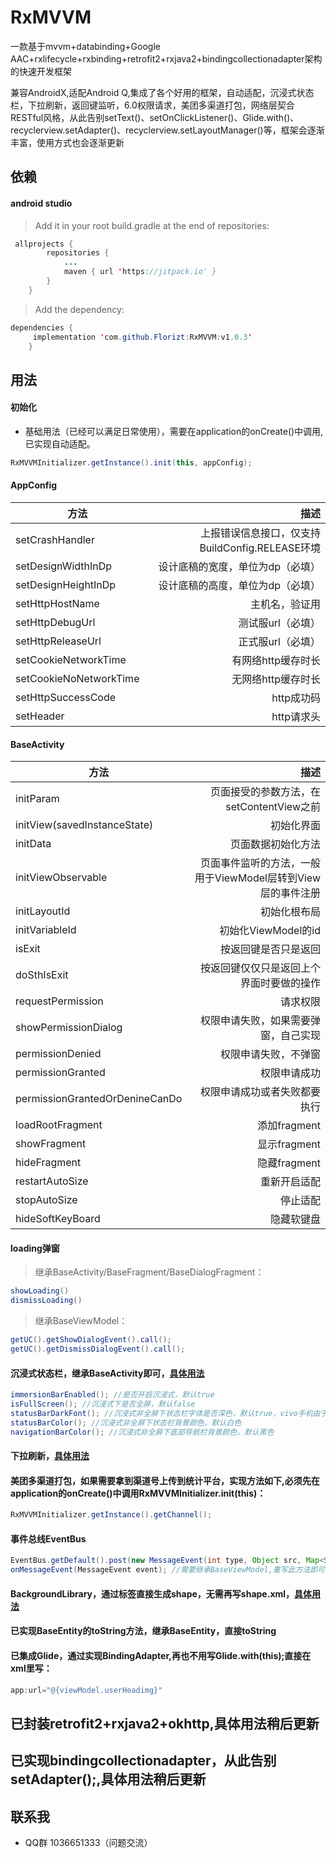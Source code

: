 # RxMVVM
一款基于mvvm+databinding+Google AAC+rxlifecycle+rxbinding+retrofit2+rxjava2+bindingcollectionadapter架构的快速开发框架

兼容AndroidX,适配Android Q,集成了各个好用的框架，自动适配，沉浸式状态栏，下拉刷新，返回键监听，6.0权限请求，美团多渠道打包，网络层契合RESTful风格，从此告别setText()、setOnClickListener()、Glide.with()、recyclerview.setAdapter()、recyclerview.setLayoutManager()等，框架会逐渐丰富，使用方式也会逐渐更新

## 依赖
#### android studio
> Add it in your root build.gradle at the end of repositories:
```java
 allprojects {
		repositories {
 			...
			maven { url 'https://jitpack.io' }
 		}
 	}
```
> Add the dependency:
```java
dependencies {
	 implementation 'com.github.Florizt:RxMVVM:v1.0.3'
	}
```

## 用法
#### 初始化
- 基础用法（已经可以满足日常使用），需要在application的onCreate()中调用,已实现自动适配。

```java
RxMVVMInitializer.getInstance().init(this, appConfig);
```
#### AppConfig
| 方法      | 描述 |
| --------- | -----:|
| setCrashHandler  | 上报错误信息接口，仅支持BuildConfig.RELEASE环境 |
| setDesignWidthInDp     |   设计底稿的宽度，单位为dp（必填） |
| setDesignHeightInDp      |    设计底稿的高度，单位为dp（必填） |
| setHttpHostName      |    主机名，验证用 |
| setHttpDebugUrl      |    测试服url（必填） |
| setHttpReleaseUrl      |    正式服url（必填） |
| setCookieNetworkTime      |    有网络http缓存时长 |
| setCookieNoNetworkTime      |    无网络http缓存时长 |
| setHttpSuccessCode      |    http成功码 |
| setHeader      |    http请求头 |

#### BaseActivity
| 方法      | 描述 |
| --------- | -----:|
| initParam  | 页面接受的参数方法，在setContentView之前 |
| initView(savedInstanceState)     |   初始化界面 |
| initData      |    页面数据初始化方法 |
| initViewObservable      |    页面事件监听的方法，一般用于ViewModel层转到View层的事件注册 |
| initLayoutId      |    初始化根布局 |
| initVariableId      |    初始化ViewModel的id |
| isExit      |    按返回键是否只是返回 |
| doSthIsExit      |    按返回键仅仅只是返回上个界面时要做的操作 |
| requestPermission      |    请求权限 |
| showPermissionDialog      |    权限申请失败，如果需要弹窗，自己实现 |
| permissionDenied      |    权限申请失败，不弹窗 |
| permissionGranted      |    权限申请成功 |
| permissionGrantedOrDenineCanDo      |    权限申请成功或者失败都要执行 |
| loadRootFragment      |    添加fragment |
| showFragment      |    显示fragment |
| hideFragment      |    隐藏fragment |
| restartAutoSize      |    重新开启适配 |
| stopAutoSize      |    停止适配 |
| hideSoftKeyBoard      |    隐藏软键盘 |

#### loading弹窗
> 继承BaseActivity/BaseFragment/BaseDialogFragment：
 ```java
showLoading()
dismissLoading()
 ```
 > 继承BaseViewModel：
  ```java
getUC().getShowDialogEvent().call();
getUC().getDismissDialogEvent().call();
  ```

#### 沉浸式状态栏，继承BaseActivity即可，[具体用法](https://github.com/Florizt/ImmersionBar)
 ```java
immersionBarEnabled(); //是否开启沉浸式，默认true
isFullScreen(); //沉浸式下是否全屏，默认false
statusBarDarkFont(); //沉浸式非全屏下状态栏字体是否深色，默认true，vivo手机由于状态栏字体颜色无法修改，所以默认0.2f的透明度
statusBarColor(); //沉浸式非全屏下状态栏背景颜色，默认白色
navigationBarColor(); //沉浸式非全屏下底部导航栏背景颜色，默认黑色
 ```

#### 下拉刷新，[具体用法](https://github.com/scwang90/SmartRefreshLayout)

#### 美团多渠道打包，如果需要拿到渠道号上传到统计平台，实现方法如下,必须先在application的onCreate()中调用RxMVVMInitializer.init(this)：
```java
RxMVVMInitializer.getInstance().getChannel();
```

#### 事件总线EventBus
```java
EventBus.getDefault().post(new MessageEvent(int type, Object src, Map<String, Object> extra)); //发送
onMessageEvent(MessageEvent event); //需要继承BaseViewModel,重写此方法即可
```

#### BackgroundLibrary，通过标签直接生成shape，无需再写shape.xml，[具体用法](https://github.com/JavaNoober/BackgroundLibrary)

#### 已实现BaseEntity的toString方法，继承BaseEntity，直接toString

#### 已集成Glide，通过实现BindingAdapter,再也不用写Glide.with(this);直接在xml里写：
```java
app:url="@{viewModel.userHeadimg}"
```

## 已封装retrofit2+rxjava2+okhttp,具体用法稍后更新

## 已实现bindingcollectionadapter，从此告别setAdapter();,具体用法稍后更新


## 联系我 ##
- QQ群 1036651333（问题交流）














